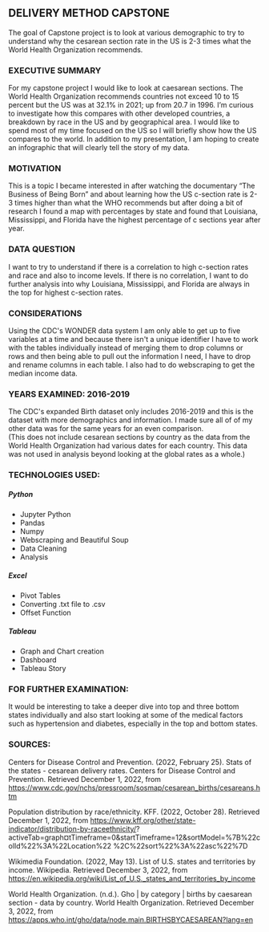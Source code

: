 ## DELIVERY METHOD CAPSTONE
The goal of Capstone project is to look at various demographic to try to understand why the cesarean section rate in the US is 2-3 times what the World Health Organization recommends.

### EXECUTIVE SUMMARY
For my capstone project I would like to look at caesarean sections. The World Health Organization recommends countries not exceed 10 to 15 percent but the US was at 32.1% in 2021; up from 20.7 in 1996. I’m curious to investigate how this compares with other developed countries, a breakdown by race in the US and by geographical area. I would like to spend most of my time focused on the US so I will briefly show how the US compares to the world. In addition to my presentation, I am hoping to create an infographic that will clearly tell the story of my data.

### MOTIVATION
This is a topic I became interested in after watching the documentary “The Business of Being Born” and about learning how the US c-section rate is 2-3 times higher than what the WHO recommends but after doing a bit of research I found a map with percentages by state and found that Louisiana, Mississippi, and Florida have the highest percentage of c sections year after year.

### DATA QUESTION
I want to try to understand if there is a correlation to high c-section rates and race and also to income levels. If there is no correlation, I want to do further analysis into why Louisiana, Mississippi, and Florida are always in the top for highest c-section rates.

### CONSIDERATIONS
Using the CDC's WONDER data system I am only able to get up to five variables at a time and because there isn't a unique identifier I have to work with the tables individually instead of merging them to drop columns or rows and then being able to pull out the information I need, I have to drop and rename columns in each table. I also had to do webscraping to get the median income data.

### YEARS EXAMINED: 2016-2019
The CDC's expanded Birth dataset only includes 2016-2019 and this is the dataset with more demographics and information. I made sure all of of my other data was for the same years for an even comparison.  
(This does not include cesarean sections by country as the data from the World Health Organization had various dates for each country. This data was not used in analysis beyond looking at the global rates as a whole.)

### TECHNOLOGIES USED:
##### Python

  - Jupyter Python
  - Pandas
  - Numpy
  - Webscraping and Beautiful Soup
  - Data Cleaning
  - Analysis

##### Excel
  - Pivot Tables
  - Converting .txt file to .csv
  - Offset Function

##### Tableau
  - Graph and Chart creation
  - Dashboard
  - Tableau Story

### FOR FURTHER EXAMINATION:
It would be interesting to take a deeper dive into top and three bottom states individually and also start looking at some of the medical factors such as hypertension and diabetes, especially in the top and bottom states.

### SOURCES:
Centers for Disease Control and Prevention. (2022, February 25). Stats of the states - cesarean delivery rates.
    Centers for Disease Control and Prevention. Retrieved December 1, 2022, from
    https://www.cdc.gov/nchs/pressroom/sosmap/cesarean_births/cesareans.htm

Population distribution by race/ethnicity. KFF. (2022, October 28). Retrieved December 1, 2022, from
    https://www.kff.org/other/state-indicator/distribution-by-raceethnicity/?
    activeTab=graph¤tTimeframe=0&amp;startTimeframe=12&amp;sortModel=%7B%22colId%22%3A%22Location%22
    %2C%22sort%22%3A%22asc%22%7D

Wikimedia Foundation. (2022, May 13). List of U.S. states and territories by income. Wikipedia. Retrieved
    December 3, 2022, from https://en.wikipedia.org/wiki/List_of_U.S._states_and_territories_by_income

World Health Organization. (n.d.). Gho | by category | births by caesarean section - data by country. World Health
    Organization. Retrieved December 3, 2022, from
    https://apps.who.int/gho/data/node.main.BIRTHSBYCAESAREAN?lang=en
